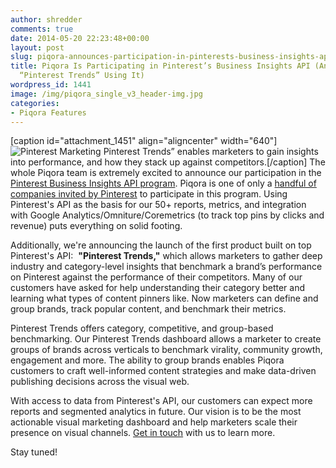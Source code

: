 ```yaml
---
author: shredder
comments: true
date: 2014-05-20 22:23:48+00:00
layout: post
slug: piqora-announces-participation-in-pinterests-business-insights-api-launches-pinterest-trends
title: Piqora Is Participating in Pinterest’s Business Insights API (And Launching
  “Pinterest Trends” Using It)
wordpress_id: 1441
image: /img/piqora_single_v3_header-img.jpg
categories:
- Piqora Features
---
```


[caption id="attachment_1451" align="aligncenter" width="640"]![Pinterest Marketing](http://blog.piqora.com/wp-content/uploads/2014/05/You-vs-Bucket-Avgs-Comparison-P_SCREEN_21.jpg) Pinterest Trends” enables marketers to gain insights into performance, and how they stack up against competitors.[/caption]
The whole Piqora team is extremely excited to announce our participation in the [Pinterest Business Insights API program](http://techcrunch.com/2014/05/20/pinterest-rolls-out-a-new-business-insights-api-to-select-marketing-technology-companies/). Piqora is one of only a [handful of companies invited by Pinterest](http://www.adweek.com/news/technology/pinterest-marketers-are-about-get-data-they-want-157874) to participate in this program. Using Pinterest's API as the basis for our 50+ reports, metrics, and integration with Google Analytics/Omniture/Coremetrics (to track top pins by clicks and revenue) puts everything on solid footing.

Additionally, we're announcing the launch of the first product built on top Pinterest's API:  **"Pinterest Trends,"** which allows marketers to gather deep industry and category-level insights that benchmark a brand’s performance on Pinterest against the performance of their competitors. Many of our customers have asked for help understanding their category better and learning what types of content pinners like. Now marketers can define and group brands, track popular content, and benchmark their metrics.

Pinterest Trends offers category, competitive, and group-based benchmarking. Our Pinterest Trends dashboard allows a marketer to create groups of brands across verticals to benchmark virality, community growth, engagement and more. The ability to group brands enables Piqora customers to craft well-informed content strategies and make data-driven publishing decisions across the visual web.

With access to data from Pinterest's API, our customers can expect more reports and segmented analytics in future. Our vision is to be the most actionable visual marketing dashboard and help marketers scale their presence on visual channels. [Get in touch](https://www.piqora.com/products/pinterest#request_demo) with us to learn more.

Stay tuned!
